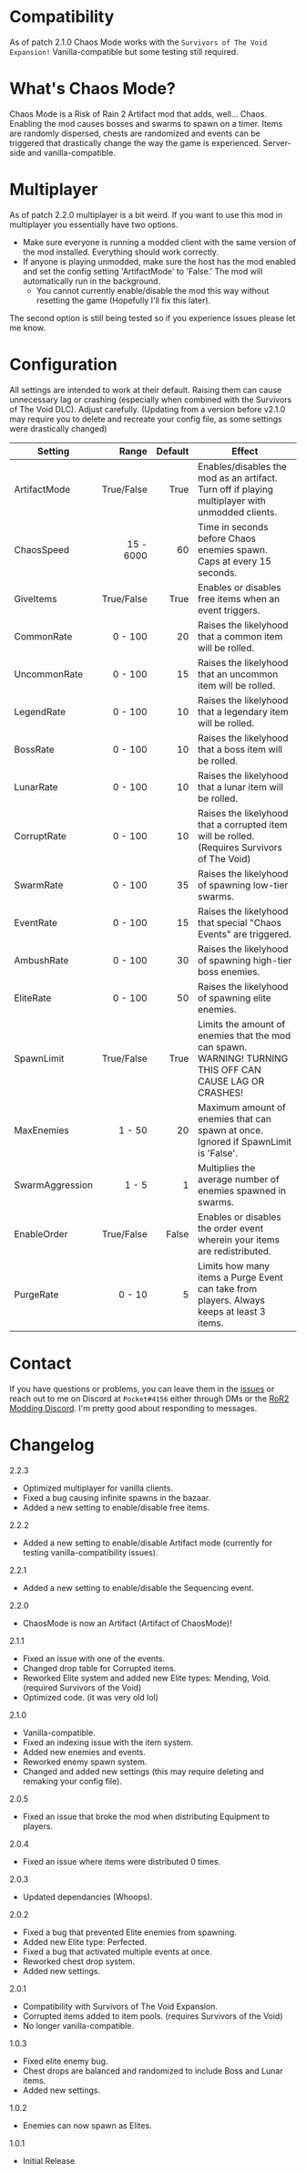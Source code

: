 # Compatibility
As of patch 2.1.0 Chaos Mode works with the `Survivors of The Void Expansion!` Vanilla-compatible but some testing still required.

# What's Chaos Mode?
Chaos Mode is a Risk of Rain 2 Artifact mod that adds, well... Chaos. Enabling the mod causes bosses and swarms to spawn on a timer. Items are randomly dispersed, chests are randomized and events can be triggered that drastically change the way the game is experienced. Server-side and vanilla-compatible.

# Multiplayer
As of patch 2.2.0 multiplayer is a bit weird. If you want to use this mod in multiplayer you essentially have two options.
+ Make sure everyone is running a modded client with the same version of the mod installed. Everything should work correctly.
+ If anyone is playing unmodded, make sure the host has the mod enabled and set the config setting 'ArtifactMode' to 'False.' The mod will automatically run in the background.
	+ You cannot currently enable/disable the mod this way without resetting the game (Hopefully I'll fix this later).

The second option is still being tested so if you experience issues please let me know.

# Configuration
All settings are intended to work at their default. Raising them can cause unnecessary lag or crashing (especially when combined with the Survivors of The Void DLC). Adjust carefully. (Updating from a version before v2.1.0 may require you to delete and recreate your config file, as some settings were drastically changed)

Setting | Range | Default | Effect
---|---:|---:|---
ArtifactMode | True/False | True | Enables/disables the mod as an artifact. Turn off if playing multiplayer with unmodded clients.
ChaosSpeed | 15 - 6000 | 60 | Time in seconds before Chaos enemies spawn. Caps at every 15 seconds.
GiveItems | True/False | True | Enables or disables free items when an event triggers.
CommonRate | 0 - 100 | 20 | Raises the likelyhood that a common item will be rolled.
UncommonRate | 0 - 100 | 15 | Raises the likelyhood that an uncommon item will be rolled.
LegendRate | 0 - 100 | 10 | Raises the likelyhood that a legendary item will be rolled.
BossRate | 0 - 100 | 10 | Raises the likelyhood that a boss item will be rolled.
LunarRate | 0 - 100 | 10 | Raises the likelyhood that a lunar item will be rolled.
CorruptRate | 0 - 100 | 10 | Raises the likelyhood that a corrupted item will be rolled. (Requires Survivors of The Void)
SwarmRate | 0 - 100 | 35 | Raises the likelyhood of spawning low-tier swarms.
EventRate | 0 - 100 | 15 | Raises the likelyhood that special "Chaos Events" are triggered.
AmbushRate | 0 - 100 | 30 | Raises the likelyhood of spawning high-tier boss enemies.
EliteRate | 0 - 100 | 50 | Raises the likelyhood of spawning elite enemies.
SpawnLimit | True/False | True | Limits the amount of enemies that the mod can spawn. WARNING! TURNING THIS OFF CAN CAUSE LAG OR CRASHES!
MaxEnemies | 1 - 50 | 20 | Maximum amount of enemies that can spawn at once. Ignored if SpawnLimit is 'False'.
SwarmAggression | 1 - 5 | 1 | Multiplies the average number of enemies spawned in swarms.
EnableOrder | True/False | False | Enables or disables the order event wherein your items are redistributed.
PurgeRate | 0 - 10 | 5 | Limits how many items a Purge Event can take from players. Always keeps at least 3 items.

# Contact
If you have questions or problems, you can leave them in the [issues](https://github.com/bryantBaumgartner/chaosMode/issues) or reach out to me on Discord at `Pocket#4156` either through DMs or the [RoR2 Modding Discord](https://discord.gg/JDbYRZCGbs). I'm pretty good about responding to messages.

# Changelog
2.2.3
+ Optimized multiplayer for vanilla clients.
+ Fixed a bug causing infinite spawns in the bazaar.
+ Added a new setting to enable/disable free items.

2.2.2
+ Added a new setting to enable/disable Artifact mode (currently for testing vanilla-compatibility issues).

2.2.1 
+ Added a new setting to enable/disable the Sequencing event.

2.2.0 
+ ChaosMode is now an Artifact (Artifact of ChaosMode)!

2.1.1
+ Fixed an issue with one of the events.
+ Changed drop table for Corrupted items.
+ Reworked Elite system and added new Elite types: Mending, Void. (required Survivors of the Void)
+ Optimized code. (it was very old lol)

2.1.0
+ Vanilla-compatible.
+ Fixed an indexing issue with the item system. 
+ Added new enemies and events. 
+ Reworked enemy spawn system. 
+ Changed and added new settings (this may require deleting and remaking your config file).

2.0.5
+ Fixed an issue that broke the mod when distributing Equipment to players.

2.0.4
+ Fixed an issue where items were distributed 0 times.

2.0.3
+ Updated dependancies (Whoops).

2.0.2
+ Fixed a bug that prevented Elite enemies from spawning.
+ Added new Elite type: Perfected.
+ Fixed a bug that activated multiple events at once.
+ Reworked chest drop system. 
+ Added new settings.

2.0.1
+ Compatibility with Survivors of The Void Expansion.
+ Corrupted items added to item pools. (requires Survivors of the Void)
+ No longer vanilla-compatible.

1.0.3
+ Fixed elite enemy bug.
+ Chest drops are balanced and randomized to include Boss and Lunar items.
+ Added new settings.

1.0.2
+ Enemies can now spawn as Elites.   

1.0.1
+ Initial Release
